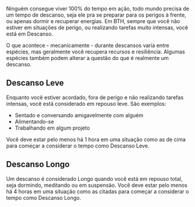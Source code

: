 Ninguém consegue viver 100% do tempo em ação, todo mundo precisa de um tempo de descanso, seja ele pra se preparar para os perigos à frente, ou apenas dormir e recuperar energias. Em BTH, sempre que você não estiver em situações de perigo, ou realizando tarefas muito intensas, você está em Descanso. 

O que acontece - mecanicamente - durante descansos varia entre espécies, mas geralmente você recupera recursos e resiliência. Algumas espécies também podem alterar a questão do que é realmente um descanso.

## Descanso Leve

Enquanto você estiver acordado, fora de perigo e não realizando tarefas intensas, você está considerado em repouso leve. São exemplos:

- Sentado e conversando amigavelmente com alguém
- Alimentando-se
- Trabalhando em algum projeto

Você deve estar pelo menos há 1 hora em uma situação como as de cima para começar a considerar o tempo como Descanso Leve.

## Descanso Longo

Um descanso é considerado Longo quando você está em repouso total, seja dormindo, meditando ou em suspensão. Você deve estar pelo menos há 4 horas em uma situação como as citadas para começar a considerar o tempo como Descanso Longo.